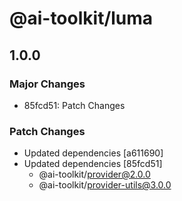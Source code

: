 # @ai-toolkit/luma

## 1.0.0

### Major Changes

- 85fcd51: Patch Changes

### Patch Changes

- Updated dependencies [a611690]
- Updated dependencies [85fcd51]
  - @ai-toolkit/provider@2.0.0
  - @ai-toolkit/provider-utils@3.0.0
